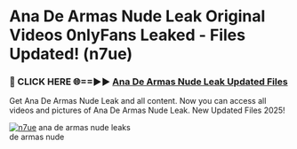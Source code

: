# Ana De Armas Nude Leak Original Videos 0nlyFans Leaked - Files Updated! (n7ue)

<h3>🔴 CLICK HERE 🌐==►► <a href="https://tinyurl.com/4mcuefdz" rel="nofollow">Ana De Armas Nude Leak Updated Files</a></h3>

Get Ana De Armas Nude Leak and all content. Now you can access all videos and pictures of Ana De Armas Nude Leak. New Updated Files 2025!

[![n7ue](https://i.imgur.com/StAQSOY.gif)](https://tinyurl.com/4mcuefdz)
ana de armas nude leaks<br>
de armas nude